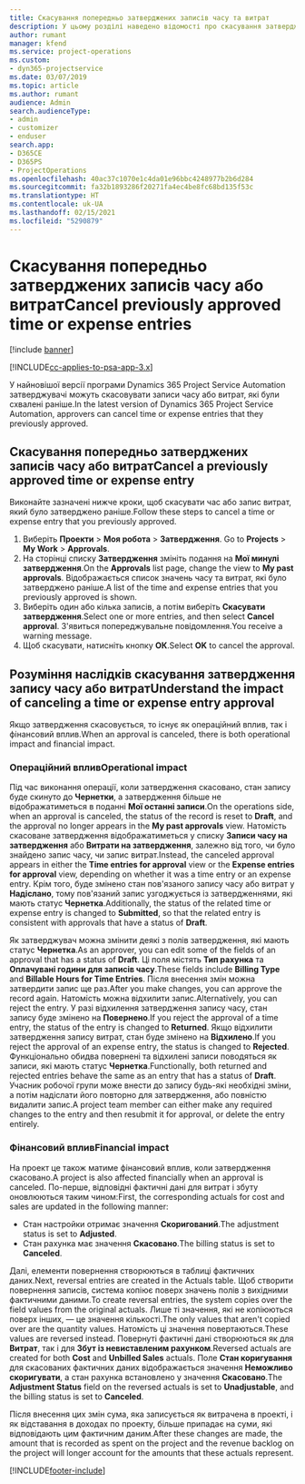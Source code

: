 ```yaml
---
title: Скасування попередньо затверджених записів часу та витрат
description: У цьому розділі наведено відомості про скасування затвердженого часу та транзакцій за витратами проекту.
author: rumant
manager: kfend
ms.service: project-operations
ms.custom:
- dyn365-projectservice
ms.date: 03/07/2019
ms.topic: article
ms.author: rumant
audience: Admin
search.audienceType:
- admin
- customizer
- enduser
search.app:
- D365CE
- D365PS
- ProjectOperations
ms.openlocfilehash: 40ac37c1070e1c4da01e96bbc4248977b2b6d284
ms.sourcegitcommit: fa32b1893286f20271fa4ec4be8fc68bd135f53c
ms.translationtype: HT
ms.contentlocale: uk-UA
ms.lasthandoff: 02/15/2021
ms.locfileid: "5290879"
---
```

# <a name="cancel-previously-approved-time-or-expense-entries"></a><span data-ttu-id="1d58d-103">Скасування попередньо затверджених записів часу або витрат</span><span class="sxs-lookup"><span data-stu-id="1d58d-103">Cancel previously approved time or expense entries</span></span>

[!include [banner](../includes/psa-now-project-operations.md)]

[!INCLUDE[cc-applies-to-psa-app-3.x](../includes/cc-applies-to-psa-app-3x.md)]

<span data-ttu-id="1d58d-104">У найновішої версії програми Dynamics 365 Project Service Automation затверджувачі можуть скасовувати записи часу або витрат, які були схвалені раніше.</span><span class="sxs-lookup"><span data-stu-id="1d58d-104">In the latest version of Dynamics 365 Project Service Automation, approvers can cancel time or expense entries that they previously approved.</span></span>

## <a name="cancel-a-previously-approved-time-or-expense-entry"></a><span data-ttu-id="1d58d-105">Скасування попередньо затверджених записів часу або витрат</span><span class="sxs-lookup"><span data-stu-id="1d58d-105">Cancel a previously approved time or expense entry</span></span>

<span data-ttu-id="1d58d-106">Виконайте зазначені нижче кроки, щоб скасувати час або запис витрат, який було затверджено раніше.</span><span class="sxs-lookup"><span data-stu-id="1d58d-106">Follow these steps to cancel a time or expense entry that you previously approved.</span></span>

1. <span data-ttu-id="1d58d-107">Виберіть **Проекти** \> **Моя робота** \> **Затвердження**. </span><span class="sxs-lookup"><span data-stu-id="1d58d-107">Go to **Projects** \> **My Work** \> **Approvals**.</span></span>
2. <span data-ttu-id="1d58d-108">На сторінці списку **Затвердження** змініть подання на **Мої минулі затвердження**.</span><span class="sxs-lookup"><span data-stu-id="1d58d-108">On the **Approvals** list page, change the view to **My past approvals**.</span></span> <span data-ttu-id="1d58d-109">Відображається список значень часу та витрат, які було затверджено раніше.</span><span class="sxs-lookup"><span data-stu-id="1d58d-109">A list of the time and expense entries that you previously approved is shown.</span></span>
3. <span data-ttu-id="1d58d-110">Виберіть один або кілька записів, а потім виберіть **Скасувати затвердження**.</span><span class="sxs-lookup"><span data-stu-id="1d58d-110">Select one or more entries, and then select **Cancel approval**.</span></span> <span data-ttu-id="1d58d-111">З'явиться попереджувальне повідомлення.</span><span class="sxs-lookup"><span data-stu-id="1d58d-111">You receive a warning message.</span></span>
4. <span data-ttu-id="1d58d-112">Щоб скасувати, натисніть кнопку **ОК**.</span><span class="sxs-lookup"><span data-stu-id="1d58d-112">Select **OK** to cancel the approval.</span></span>

## <a name="understand-the-impact-of-canceling-a-time-or-expense-entry-approval"></a><span data-ttu-id="1d58d-113">Розуміння наслідків скасування затвердження запису часу або витрат</span><span class="sxs-lookup"><span data-stu-id="1d58d-113">Understand the impact of canceling a time or expense entry approval</span></span>

<span data-ttu-id="1d58d-114">Якщо затвердження скасовується, то існує як операційний вплив, так і фінансовий вплив.</span><span class="sxs-lookup"><span data-stu-id="1d58d-114">When an approval is canceled, there is both operational impact and financial impact.</span></span>

### <a name="operational-impact"></a><span data-ttu-id="1d58d-115">Операційний вплив</span><span class="sxs-lookup"><span data-stu-id="1d58d-115">Operational impact</span></span>

<span data-ttu-id="1d58d-116">Під час виконання операції, коли затвердження скасовано, стан запису буде скинуто до **Чернетки**, а затвердження більше не відображатиметься в поданні **Мої останні записи**.</span><span class="sxs-lookup"><span data-stu-id="1d58d-116">On the operations side, when an approval is canceled, the status of the record is reset to **Draft**, and the approval no longer appears in the **My past approvals** view.</span></span> <span data-ttu-id="1d58d-117">Натомість скасоване затвердження відображатиметься у списку **Записи часу на затвердження** або **Витрати на затвердження**, залежно від того, чи було знайдено запис часу, чи запис витрат.</span><span class="sxs-lookup"><span data-stu-id="1d58d-117">Instead, the canceled approval appears in either the **Time entries for approval** view or the **Expense entries for approval** view, depending on whether it was a time entry or an expense entry.</span></span> <span data-ttu-id="1d58d-118">Крім того, буде змінено стан пов'язаного запису часу або витрат у **Надіслано**, тому пов'язаний запис узгоджується із затвердженнями, які мають статус **Чернетка**.</span><span class="sxs-lookup"><span data-stu-id="1d58d-118">Additionally, the status of the related time or expense entry is changed to **Submitted**, so that the related entry is consistent with approvals that have a status of **Draft**.</span></span>

<span data-ttu-id="1d58d-119">Як затверджувач можна змінити деякі з полів затвердження, які мають статус **Чернетка**.</span><span class="sxs-lookup"><span data-stu-id="1d58d-119">As an approver, you can edit some of the fields of an approval that has a status of **Draft**.</span></span> <span data-ttu-id="1d58d-120">Ці поля містять **Тип рахунка** та **Оплачувані години для записів часу**.</span><span class="sxs-lookup"><span data-stu-id="1d58d-120">These fields include **Billing Type** and **Billable Hours for Time Entries**.</span></span> <span data-ttu-id="1d58d-121">Після внесення змін можна затвердити запис ще раз.</span><span class="sxs-lookup"><span data-stu-id="1d58d-121">After you make changes, you can approve the record again.</span></span> <span data-ttu-id="1d58d-122">Натомість можна відхилити запис.</span><span class="sxs-lookup"><span data-stu-id="1d58d-122">Alternatively, you can reject the entry.</span></span> <span data-ttu-id="1d58d-123">У разі відхилення затвердження запису часу, стан запису буде змінено на **Повернено**.</span><span class="sxs-lookup"><span data-stu-id="1d58d-123">If you reject the approval of a time entry, the status of the entry is changed to **Returned**.</span></span> <span data-ttu-id="1d58d-124">Якщо відхилити затвердження запису витрат, стан буде змінено на **Відхилено**.</span><span class="sxs-lookup"><span data-stu-id="1d58d-124">If you reject the approval of an expense entry, the status is changed to **Rejected**.</span></span> <span data-ttu-id="1d58d-125">Функціонально обидва повернені та відхилені записи поводяться як записи, які мають статус **Чернетка**.</span><span class="sxs-lookup"><span data-stu-id="1d58d-125">Functionally, both returned and rejected entries behave the same as an entry that has a status of **Draft**.</span></span> <span data-ttu-id="1d58d-126">Учасник робочої групи може внести до запису будь-які необхідні зміни, а потім надіслати його повторно для затвердження, або повністю видалити запис.</span><span class="sxs-lookup"><span data-stu-id="1d58d-126">A project team member can either make any required changes to the entry and then resubmit it for approval, or delete the entry entirely.</span></span>

### <a name="financial-impact"></a><span data-ttu-id="1d58d-127">Фінансовий вплив</span><span class="sxs-lookup"><span data-stu-id="1d58d-127">Financial impact</span></span>

<span data-ttu-id="1d58d-128">На проект це також матиме фінансовий вплив, коли затвердження скасовано.</span><span class="sxs-lookup"><span data-stu-id="1d58d-128">A project is also affected financially when an approval is canceled.</span></span> <span data-ttu-id="1d58d-129">По-перше, відповідні фактичні дані для витрат і збуту оновлюються таким чином:</span><span class="sxs-lookup"><span data-stu-id="1d58d-129">First, the corresponding actuals for cost and sales are updated in the following manner:</span></span>

- <span data-ttu-id="1d58d-130">Стан настройки отримає значення **Скоригований**.</span><span class="sxs-lookup"><span data-stu-id="1d58d-130">The adjustment status is set to **Adjusted**.</span></span>
- <span data-ttu-id="1d58d-131">Стан рахунка має значення **Скасовано**.</span><span class="sxs-lookup"><span data-stu-id="1d58d-131">The billing status is set to **Canceled**.</span></span>

<span data-ttu-id="1d58d-132">Далі, елементи повернення створюються в таблиці фактичних даних.</span><span class="sxs-lookup"><span data-stu-id="1d58d-132">Next, reversal entries are created in the Actuals table.</span></span> <span data-ttu-id="1d58d-133">Щоб створити повернення записів, система копіює поверх значень полів з вихідними фактичними даними.</span><span class="sxs-lookup"><span data-stu-id="1d58d-133">To create reversal entries, the system copies over the field values from the original actuals.</span></span> <span data-ttu-id="1d58d-134">Лише ті значення, які не копіюються поверх інших, — це значення кількості.</span><span class="sxs-lookup"><span data-stu-id="1d58d-134">The only values that aren't copied over are the quantity values.</span></span> <span data-ttu-id="1d58d-135">Натомість ці значення повертаються.</span><span class="sxs-lookup"><span data-stu-id="1d58d-135">These values are reversed instead.</span></span> <span data-ttu-id="1d58d-136">Повернуті фактичні дані створюються як для **Витрат**, так і для **Збут із невиставленим рахунком**.</span><span class="sxs-lookup"><span data-stu-id="1d58d-136">Reversed actuals are created for both **Cost** and **Unbilled Sales** actuals.</span></span> <span data-ttu-id="1d58d-137">Поле **Стан коригування** для скасованих фактичних даних відображається значення **Неможливо скоригувати**, а стан рахунка встановлено у значення **Скасовано**.</span><span class="sxs-lookup"><span data-stu-id="1d58d-137">The **Adjustment Status** field on the reversed actuals is set to **Unadjustable**, and the billing status is set to **Canceled**.</span></span>

<span data-ttu-id="1d58d-138">Після внесення цих змін сума, яка записується як витрачена в проекті, і як відставання в доходах по проекту, більше припадає на суми, які відповідають цим фактичним даним.</span><span class="sxs-lookup"><span data-stu-id="1d58d-138">After these changes are made, the amount that is recorded as spent on the project and the revenue backlog on the project will longer account for the amounts that these actuals represent.</span></span>


[!INCLUDE[footer-include](../includes/footer-banner.md)]